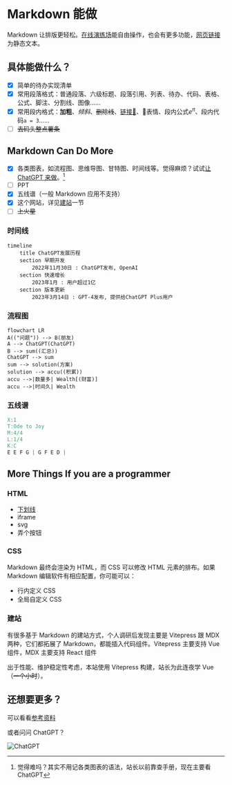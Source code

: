 # Markdown 能做

Markdown 让排版更轻松。[在线演练场](/zh/playground/)能自由操作，也会有更多功能，[网页链接](/zh/guide/) 为静态文本。

## 具体能做什么？

- [x] 简单的待办实现清单
- [x] 常用段落格式：普通段落、六级标题、段落引用、列表、待办、代码、表格、公式、脚注、分割线、图像……
- [x] 常用段内格式：**加粗**、*倾斜*、~~删除线~~、[链接🔗]()、🤣表情、段内公式$e^\pi$、段内代码`a = 3`……
- [ ] ~~去码头整点薯条~~

## Markdown Can Do More

- [x] 各类图表，如流程图、思维导图、甘特图、时间线等。觉得麻烦？试试[让 ChatGPT 来做](/zh/reference/chatgpt/)。[^1]
- [ ] PPT
- [x] 五线谱（一般 Markdown 应用不支持）
- [x] 这个网站，详见[建站](#建站)一节
- [ ] ~~上火星~~

### 时间线

```mermaid
timeline
    title ChatGPT发展历程
    section 早期开发
        2022年11月30日 : ChatGPT发布, OpenAI
    section 快速增长
        2023年1月 : 用户超过1亿
    section 版本更新
        2023年3月14日 : GPT-4发布, 提供给ChatGPT Plus用户
```

### 流程图

```mermaid
flowchart LR
A(("问题")) --> B(朋友)
A --> ChatGPT(ChatGPT)
B --> sum((汇总))
ChatGPT --> sum
sum --> solution(方案)
solution --> accu((积累))
accu -->|数量多| Wealth[(财富)]
accu -->|时间久| Wealth
```
### 五线谱

```abc
X:1
T:Ode to Joy
M:4/4
L:1/4
K:C
E E F G | G F E D |
```

## More Things If you are a programmer

### HTML

- <u>下划线</u>
- iframe
- svg
- 弄个按钮

### CSS

Markdown 最终会渲染为 HTML，而 CSS 可以修改 HTML 元素的排布。如果 Markdown 编辑软件有相应配置，你可能可以：

- 行内定义 CSS
- 全局自定义 CSS

### 建站

有很多基于 Markdown 的建站方式，个人调研后发现主要是 Vitepress 跟 MDX 两种，它们都拓展了 Markdown，都能插入代码组件。Vitepress 主要支持 Vue 组件，MDX 主要支持 React 组件

出于性能、维护稳定性考虑，本站使用 Vitepress 构建，站长为此连夜学 Vue（~~一个小时~~）。

## 还想要更多？

可以看看[参考资料](/zh/reference-resource)

或者问问 ChatGPT？

![ChatGPT](https://img.shields.io/badge/chatGPT-74aa9c?style=for-the-badge&logo=openai&logoColor=white)

[^1]: 觉得难吗？其实不用记各类图表的语法，站长以前靠查手册，现在主要看 ChatGPT

